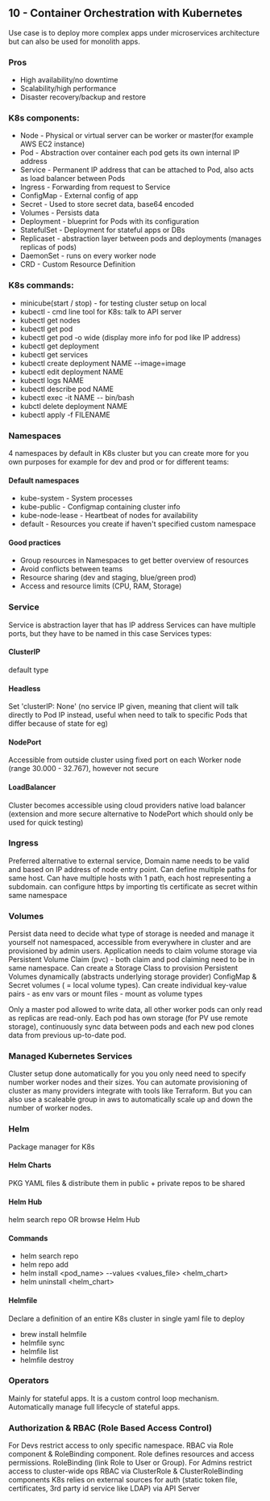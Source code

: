 ## 10 - Container Orchestration with Kubernetes

Use case is to deploy more complex apps under microservices architecture but can also be used for monolith apps.

### Pros

- High availability/no downtime
- Scalability/high performance
- Disaster recovery/backup and restore

### K8s components:

- Node - Physical or virtual server can be worker or master(for example AWS EC2 instance)
- Pod - Abstraction over container each pod gets its own internal IP address
- Service - Permanent IP address that can be attached to Pod, also acts as load balancer between Pods
- Ingress - Forwarding from request to Service
- ConfigMap - External config of app
- Secret - Used to store secret data, base64 encoded
- Volumes - Persists data
- Deployment - blueprint for Pods with its configuration
- StatefulSet - Deployment for stateful apps or DBs
- Replicaset - abstraction layer between pods and deployments (manages replicas of pods)
- DaemonSet - runs on every worker node
- CRD - Custom Resource Definition

### K8s commands:

- minicube(start / stop) - for testing cluster setup on local
- kubectl - cmd line tool for K8s: talk to API server
- kubectl get nodes
- kubectl get pod
- kubectl get pod -o wide (display more info for pod like IP address)
- kubectl get deployment
- kubectl get services
- kubectl create deployment NAME --image=image
- kubectl edit deployment NAME
- kubectl logs NAME
- kubectl describe pod NAME
- kubectl exec -it NAME -- bin/bash
- kubctl delete deployment NAME
- kubectl apply -f FILENAME

### Namespaces

4 namespaces by default in K8s cluster but you can create more for you own purposes for example for dev and prod or for
different teams:

#### Default namespaces

- kube-system - System processes
- kube-public - Configmap containing cluster info
- kube-node-lease - Heartbeat of nodes for availability
- default - Resources you create if haven't specified custom namespace

#### Good practices

- Group resources in Namespaces to get better overview of resources
- Avoid conflicts between teams
- Resource sharing (dev and staging, blue/green prod)
- Access and resource limits (CPU, RAM, Storage)

### Service

Service is abstraction layer that has IP address
Services can have multiple ports, but they have to be named in this case
Services types:

#### ClusterIP

default type

#### Headless

Set 'clusterIP: None' (no service IP given, meaning that client will talk directly to Pod IP instead, useful
when need to talk to specific Pods that differ because of state for eg)

#### NodePort

Accessible from outside cluster using fixed port on each Worker node (range 30.000 - 32.767), however not
secure

#### LoadBalancer

Cluster becomes accessible using cloud providers native load balancer (extension and more secure
alternative to NodePort which should only be used for quick testing)

### Ingress

Preferred alternative to external service,
Domain name needs to be valid and based on IP address of node entry point.
Can define multiple paths for same host.
Can have multiple hosts with 1 path, each host representing a subdomain.
can configure https by importing tls certificate as secret within same namespace

### Volumes

Persist data need to decide what type of storage is needed and manage it yourself not namespaced, accessible from
everywhere in cluster and are provisioned by admin users.
Application needs to claim volume storage via Persistent Volume Claim (pvc) - both claim and pod claiming need to be in
same namespace.
Can create a Storage Class to provision Persistent Volumes dynamically (abstracts underlying storage provider)
ConfigMap & Secret volumes ( = local volume types).
Can create individual key-value pairs - as env vars or mount files - mount as volume types

Only a master pod allowed to write data, all other worker pods can only read as replicas are read-only.
Each pod has own storage (for PV use remote storage), continuously sync data between pods and each new pod clones data
from previous up-to-date pod.

### Managed Kubernetes Services

Cluster setup done automatically for you you only need need to specify number worker nodes and their sizes.
You can automate provisioning of cluster as many providers integrate with tools like Terraform. But you can also use a
scaleable group in aws to automatically scale up and down the number of worker nodes.

### Helm

Package manager for K8s

#### Helm Charts

PKG YAML files & distribute them in public + private repos to be shared

#### Helm Hub

helm search repo <keyword>OR browse Helm Hub

#### Commands

- helm search repo <keyword>
- helm repo add <keyword>
- helm install <pod_name> --values <values_file> <helm_chart>
- helm uninstall <helm_chart>

#### Helmfile

Declare a definition of an entire K8s cluster in single yaml file to deploy

- brew install helmfile
- helmfile sync
- helmfile list
- helmfile destroy

### Operators

Mainly for stateful apps.
It is a custom control loop mechanism.
Automatically manage full lifecycle of stateful apps.

### Authorization & RBAC (Role Based Access Control)

For Devs restrict access to only specific namespace.
RBAC via Role component & RoleBinding component.
Role defines resources and access permissions.
RoleBinding (link Role to User or Group).
For Admins restrict access to cluster-wide ops
RBAC via ClusterRole & ClusterRoleBinding components
K8s relies on external sources for auth (static token file, certificates, 3rd party id service like LDAP) via API
Server